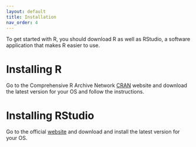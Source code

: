 ```yaml
---
layout: default
title: Installation
nav_order: 4
---
```


To get started with R, you should download R as well as RStudio, a software application that makes R easier to use. 

# Installing R

Go to the Comprehensive R Archive Network [CRAN](https://cran.r-project.org) website and download the latest version for your OS and follow the instructions. 

# Installing RStudio 

Go to the official [website](https://posit.co/download/rstudio-desktop/#download) and download and install the latest version for your OS. 

